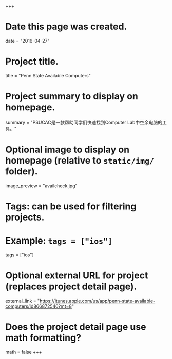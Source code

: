 +++
# Date this page was created.
date = "2016-04-27"

# Project title.
title = "Penn State Available Computers"

# Project summary to display on homepage.
summary = "PSUCAC是一款帮助同学们快速找到Computer Lab中空余电脑的工具。"

# Optional image to display on homepage (relative to `static/img/` folder).
image_preview = "availcheck.jpg"

# Tags: can be used for filtering projects.
# Example: `tags = ["ios"]`
tags = ["ios"]

# Optional external URL for project (replaces project detail page).
external_link = "https://itunes.apple.com/us/app/penn-state-available-computers/id866872546?mt=8"

# Does the project detail page use math formatting?
math = false
+++
